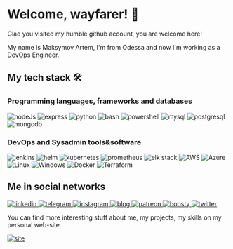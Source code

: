 # Welcome, wayfarer! 👋

Glad you visited my humble github account, you are welcome here!

My name is Maksymov Artem, I'm from Odessa and now I'm working as a DevOps Engineer.

## My tech stack 🛠

### Programming languages, frameworks and databases
![nodeJs](https://img.shields.io/badge/nodejs-339933?logo=Node.Js&logoColor=white&style=for-the-badge)
![express](https://img.shields.io/badge/express-000000?logo=express&logoColor=white&style=for-the-badge)
![python](https://img.shields.io/badge/python-3776AB?logo=python&logoColor=white&style=for-the-badge)
![bash](https://img.shields.io/badge/bash-4EAA25?logo=gnu-bash&logoColor=white&style=for-the-badge)
![powershell](https://img.shields.io/badge/powershell-5391FE?logo=powershell&logoColor=white&style=for-the-badge)
![mysql](https://img.shields.io/badge/mysql-4479A1?logo=mysql&logoColor=white&style=for-the-badge)
![postgresql](https://img.shields.io/badge/postgresql-4169E1?logo=postgresql&logoColor=white&style=for-the-badge)
![mongodb](https://img.shields.io/badge/mongodb-47A248?logo=mongodb&logoColor=white&style=for-the-badge)

### DevOps and Sysadmin tools&software

![jenkins](https://img.shields.io/badge/jenkins-D24939?logo=jenkins&logoColor=white&style=for-the-badge)
![helm](https://img.shields.io/badge/helm-0F1689?logo=helm&logoColor=white&style=for-the-badge)
![kubernetes](https://img.shields.io/badge/kubernetes-326CE5?logo=kubernetes&logoColor=white&style=for-the-badge)
![prometheus](https://img.shields.io/badge/prometheus-E6522C?logo=prometheus&logoColor=white&style=for-the-badge)
![elk stack](https://img.shields.io/badge/elk-005571?logo=elastic&logoColor=white&style=for-the-badge)
![AWS](https://img.shields.io/badge/aws-232F3E?logo=amazon-aws&logoColor=white&style=for-the-badge)
![Azure](https://img.shields.io/badge/azure-0078D4?logo=microsoft-azure&logoColor=white&style=for-the-badge)
![Linux](https://img.shields.io/badge/linux-FCC624?logo=linux&logoColor=white&style=for-the-badge)
![Windows](https://img.shields.io/badge/windows-0078D6?logo=windows&logoColor=white&style=for-the-badge)
![Docker](https://img.shields.io/badge/docker-2496ED?logo=docker&logoColor=white&style=for-the-badge)
![Terraform](https://img.shields.io/badge/terraform-7B42BC?logo=terraform&logoColor=white&style=for-the-badge)

## Me in social networks

[![linkedin](https://img.shields.io/badge/linkedin-0A66C2?logo=linkedin&logoColor=white&style=for-the-badge) ](https://www.linkedin.com/in/artyom-maximov/) [![telegram](https://img.shields.io/badge/telegram-26A5E4?logo=telegram&logoColor=white&style=for-the-badge) ](https://t.me/Artefall)
[![instagram](https://img.shields.io/badge/instagram-E4405F?logo=instagram&logoColor=white&style=for-the-badge) ](https://www.linkedin.com/in/artyom-maximov/) [![blog](https://img.shields.io/badge/blog-000000?logo=telegraph&logoColor=white&style=for-the-badge) ](t.me/secretsupper)
[![patreon](https://img.shields.io/badge/patreon-FF424D?logo=patreon&logoColor=white&style=for-the-badge) ](https://www.patreon.com/artem_maksymov)
[![boosty](https://img.shields.io/badge/boosty-FF424D?logo=patreon&logoColor=white&style=for-the-badge) ](https://boosty.to/artefall)
[![twitter](https://img.shields.io/badge/twitter-1DA1F2?logo=twitter&logoColor=white&style=for-the-badge) ](https://twitter.com/MaksymovArtem)



You can find more interesting stuff about me, my projects, my skills on my personal web-site

[![site](https://img.shields.io/badge/site-339933?logo=github-pages&logoColor=white&style=for-the-badge) ](https://artefall.github.io)

